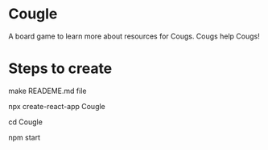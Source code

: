 # Cougle
A board game to learn more about resources for Cougs. Cougs help Cougs!

# Steps to create
make READEME.md file

npx create-react-app Cougle

cd Cougle

npm start

